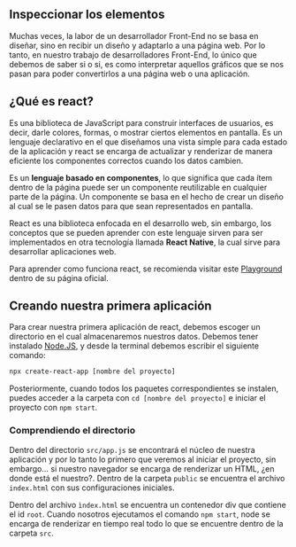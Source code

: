 ## Inspeccionar los elementos

Muchas veces, la labor de un desarrollador Front-End no se basa en diseñar, sino en recibir un diseño y adaptarlo a una página web. Por lo tanto, en nuestro trabajo de desarrolladores Front-End, lo único que debemos de saber si o si, es como interpretar aquellos gráficos que se nos pasan para poder convertirlos a una página web o una aplicación.

## ¿Qué es react?

Es una biblioteca de JavaScript para construir interfaces de usuarios, es decir, darle colores, formas, o mostrar ciertos elementos en pantalla. Es un lenguaje declarativo en el que diseñamos una vista simple para cada estado de la aplicación y react se encarga de actualizar y renderizar de manera eficiente los componentes correctos cuando los datos cambien.

Es un **lenguaje basado en componentes**, lo que significa que cada ítem dentro de la página puede ser un componente reutilizable en cualquier parte de la página. Un componente se basa en el hecho de crear un diseño al cual se le pasen datos para que sean representados en pantalla.

React es una biblioteca enfocada en el desarrollo web, sin embargo, los conceptos que se pueden aprender con este lenguaje sirven para ser implementados en otra tecnología llamada **React Native**, la cual sirve para desarrollar aplicaciones web.

Para aprender como funciona react, se recomienda visitar este [Playground](https://es.react.dev/learn) dentro de su página oficial.

## Creando nuestra primera aplicación

Para crear nuestra primera aplicación de react, debemos escoger un directorio en el cual almacenaremos nuestros datos. Debemos tener instalado [Node.JS](https://nodejs.org/en), y desde la terminal debemos escribir el siguiente comando:

```bash
npx create-react-app [nombre del proyecto]
```

Posteriormente, cuando todos los paquetes correspondientes se instalen, puedes acceder a la carpeta con `cd [nombre del proyecto]` e iniciar el proyecto con `npm start`.

### Comprendiendo el directorio

Dentro del directorio `src/app.js` se encontrará el núcleo de nuestra aplicación y por lo tanto lo primero que veremos al iniciar el proyecto, sin embargo... si nuestro navegador se encarga de renderizar un HTML, ¿en donde está el nuestro?.  Dentro de la carpeta `public` se encuentra el archivo `index.html` con sus configuraciones iniciales. 

Dentro del archivo `ìndex.html` se encuentra un contenedor div que contiene el id `root`. Cuando nosotros ejecutamos el comando `npm start`, node se encarga de renderizar en tiempo real todo lo que se encuentre dentro de la carpeta `src`.